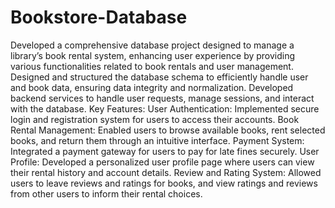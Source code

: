 # Bookstore-Database
Developed a comprehensive database project designed to manage a library’s book rental system, enhancing user experience by providing various functionalities related to book rentals and user management.
Designed and structured the database schema to efficiently handle user and book data, ensuring data integrity and normalization.
Developed backend services to handle user requests, manage sessions, and interact with the database.
Key Features:
User Authentication: Implemented secure login and registration system for users to access their accounts.
Book Rental Management: Enabled users to browse available books, rent selected books, and return them through an intuitive interface.
Payment System: Integrated a payment gateway for users to pay for late fines securely.
User Profile: Developed a personalized user profile page where users can view their rental history and account details.
Review and Rating System: Allowed users to leave reviews and ratings for books, and view ratings and reviews from other users to inform their rental choices. 
